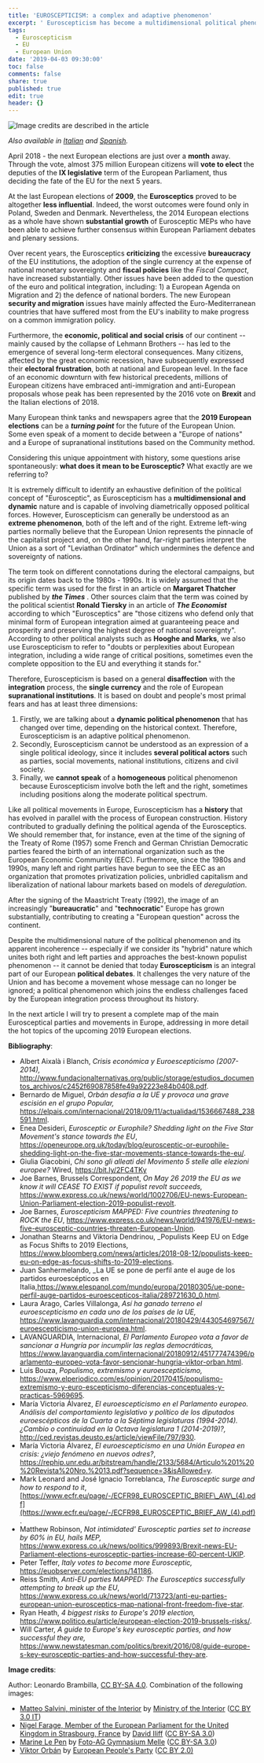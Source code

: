 ```yaml
---
title: 'EUROSCEPTICISM: a complex and adaptive phenomenon'
excerpt: ' Euroscepticism has become a multidimensional political phenomenon capable of influencing the EU political agenda. Its adaptive and dynamic nature is a historical challenge for the European integration process. In this article, the author will try to deepen the main political aspects of this political movement affecting millions of European citizens.'
tags:
  - Euroscepticism
  - EU
  - European Union
date: '2019-04-03 09:30:00'
toc: false
comments: false
share: true
published: true
edit: true
header: {}
---
```

![](/assets/images/euroscepticism_-a-complex-and-adaptive-phenomenon-1-.jpg "Image credits are described in the article")

_Also available in [Italian](/2019/04/03/euroscetticismo-la-forza-di-un-fenomeno-adattivo/) and [Spanish](/2019/04/03/euroescepticismo-notas-históricas-y-significado-político/)._

April 2018 - the next European elections are just over a **month** away. Through the vote, almost 375 million European citizens will **vote to elect** the deputies of the **IX legislative** term of the European Parliament, thus deciding the fate of the EU for the next 5 years.

At the last European elections of **2009**, the **Eurosceptics** proved to be altogether **less influential**. Indeed, the worst outcomes were found only in Poland, Sweden and Denmark. Nevertheless, the 2014 European elections as a whole have shown **substantial growth** of Eurosceptic MEPs who have been able to achieve further consensus within European Parliament debates and plenary sessions.

Over recent years, the Eurosceptics **criticizing** the excessive **bureaucracy** of the EU institutions, the adoption of the single currency at the expense of national monetary sovereignty and **fiscal policies** like the _Fiscal Compact_, have increased substantially. Other issues have been added to the question of the euro and political integration, including: 1) a European Agenda on Migration and 2) the defence of national borders. The new European **security and migration** issues have mainly affected the Euro-Mediterranean countries that have suffered most from the EU's inability to make progress on a common immigration policy.

Furthermore, the **economic, political and social crisis** of our continent -- mainly caused by the collapse of Lehmann Brothers -- has led to the emergence of several long-term electoral consequences. Many citizens, affected by the great economic recession, have subsequently expressed their **electoral frustration**, both at national and European level. In the face of an economic downturn with few historical precedents, millions of European citizens have embraced anti-immigration and anti-European proposals whose peak has been represented by the 2016 vote on **Brexit** and the Italian elections of 2018.

Many European think tanks and newspapers agree that the **2019 European elections** can be a _**turning point**_ for the future of the European Union. Some even speak of a moment to decide between a "Europe of nations" and a Europe of supranational institutions based on the Community method.

Considering this unique appointment with history, some questions arise spontaneously: **what does it mean to be Eurosceptic?** What exactly are we referring to?

It is extremely difficult to identify an exhaustive definition of the political concept of "Eurosceptic", as Euroscepticism has a **multidimensional and dynamic** nature and is capable of involving diametrically opposed political forces. However, Euroscepticism can generally be understood as an **extreme phenomenon**, both of the left and of the right. Extreme left-wing parties normally believe that the European Union represents the pinnacle of the capitalist project and, on the other hand, far-right parties interpret the Union as a sort of "Leviathan Ordinator" which undermines the defence and sovereignty of nations.

The term took on different connotations during the electoral campaigns, but its origin dates back to the 1980s - 1990s. It is widely assumed that the specific term was used for the first in an article on **Margaret Thatcher** published by _**the Times**_ . Other sources claim that the term was coined by the political scientist **Ronald Tiersky** in an article of _**The Economist**_ according to which "Eurosceptics" are "those citizens who defend only that minimal form of European integration aimed at guaranteeing peace and prosperity and preserving the highest degree of national sovereignty". According to other political analysts such as **Hooghe and Marks**, we also use Euroscepticism to refer to "doubts or perplexities about European integration, including a wide range of critical positions, sometimes even the complete opposition to the EU and everything it stands for."

Therefore, Euroscepticism is based on a general **disaffection** with the **integration** process, the **single currency** and the role of European **supranational institutions**. It is based on doubt and people's most primal fears and has at least three dimensions:

1. Firstly, we are talking about a **dynamic political phenomenon** that has changed over time, depending on the historical context. Therefore, Euroscepticism is an adaptive political phenomenon.
2. Secondly, Euroscepticism cannot be understood as an expression of a single political ideology, since it includes **several political actors** such as parties, social movements, national institutions, citizens and civil society.
3. Finally, we **cannot speak** of a **homogeneous** political phenomenon because Euroscepticism involve both the left and the right, sometimes including positions along the moderate political spectrum.

Like all political movements in Europe, Euroscepticism has a **history** that has evolved in parallel with the process of European construction. History contributed to gradually defining the political agenda of the Eurosceptics. We should remember that, for instance, even at the time of the signing of the Treaty of Rome (1957) some French and German Christian Democratic parties feared the birth of an international organization such as the European Economic Community (EEC). Furthermore, since the 1980s and 1990s, many left and right parties have begun to see the EEC as an organization that promotes privatization policies, unbridled capitalism and liberalization of national labour markets based on models of _deregulation_.

After the signing of the Maastricht Treaty (1992), the image of an increasingly "**bureaucratic**" and "**technocratic**" Europe has grown substantially, contributing to creating a "European question" across the continent.

Despite the multidimensional nature of the political phenomenon and its apparent incoherence -- especially if we consider its "hybrid" nature which unites both right and left parties and approaches the best-known populist phenomenon -- it cannot be denied that today **Euroscepticism** is an integral part of our European **political debates**. It challenges the very nature of the Union and has become a movement whose message can no longer be ignored; a political phenomenon which joins the endless challenges faced by the European integration process throughout its history.

In the next article I will try to present a complete map of the main Eurosceptical parties and movements in Europe, addressing in more detail the hot topics of the upcoming 2019 European elections.

**Bibliography**:

* Albert Aixalà i Blanch, _Crisis económica y Euroescepticismo (2007-2014),_ <http://www.fundacionalternativas.org/public/storage/estudios_documentos_archivos/c2452f69087858fe49a92223e84b0408.pdf>.
* Bernardo de Miguel, _Orbán desafía a la UE y provoca una grave escisión en el grupo Popular,_ <https://elpais.com/internacional/2018/09/11/actualidad/1536667488_238591.html>.
* Enea Desideri, _Eurosceptic or Europhile? Shedding light on the Five Star Movement's stance towards the EU_, <https://openeurope.org.uk/today/blog/eurosceptic-or-europhile-shedding-light-on-the-five-star-movements-stance-towards-the-eu/>.
* Giulia Giacobini, _Chi sono gli alleati del Movimento 5 stelle alle elezioni europee?_ Wired, <https://bit.ly/2FC4TKy>
* Joe Barnes, Brussels Correspondent, _On May 26 2019 the EU as we know it will CEASE TO EXIST ­if populist revolt succeeds,_ <https://www.express.co.uk/news/world/1002706/EU-news-European-Union-Parliament-election-2019-populist-revolt>.
* Joe Barnes, _Euroscepticism MAPPED: Five countries threatening to ROCK the EU_, <https://www.express.co.uk/news/world/941976/EU-news-five-eurosceptic-countries-threaten-European-Union>.
* Jonathan Stearns and Viktoria Dendrinou, _Populists Keep EU on Edge as Focus Shifts to 2019 Elections, <https://www.bloomberg.com/news/articles/2018-08-12/populists-keep-eu-on-edge-as-focus-shifts-to-2019-elections>. 
* Juan Sanhermelando, _La UE se pone de perfil ante el auge de los partidos euroescépticos en Italia,<https://www.elespanol.com/mundo/europa/20180305/ue-pone-perfil-auge-partidos-euroescepticos-italia/289721630_0.html>.
* Laura Arago, Carles Villalonga, _Así ha ganado terreno el euroescepticismo en cada uno de los países de la UE,_ <https://www.lavanguardia.com/internacional/20180429/443054697567/euroescepticismo-union-europea.html>.
* LAVANGUARDIA, Internacional, _El Parlamento Europeo vota a favor de sancionar a Hungría por incumplir las reglas democráticas,_ <https://www.lavanguardia.com/internacional/20180912/451777474396/parlamento-europeo-vota-favor-sencionar-hungria-viktor-orban.html>.
* Luis Bouza, _Populismo, extremismo y euroescepticismo,_ <https://www.elperiodico.com/es/opinion/20170415/populismo-extremismo-y-euro-escepticismo-diferencias-conceptuales-y-practicas-5969695>. 
* María Victoria Álvarez, _El euroescepticismo en el Parlamento europeo. Análisis del comportamiento legislativo y político de los diputados euroescépticos de la Cuarta a la Séptima legislaturas (1994-2014). ¿Cambio o continuidad en la Octava legislatura 1 (2014-2019)?,_ <http://ced.revistas.deusto.es/article/viewFile/797/930>. 
* María Victoria Álvarez, _El euroescepticismo en una Unión Europea en crisis: ¿viejo fenómeno en nuevos odres?_, <https://rephip.unr.edu.ar/bitstream/handle/2133/5684/Articulo%201%20%20Revista%20Nro.%2013.pdf?sequence=3&isAllowed=y>.
* Mark Leonard and José Ignacio Torreblanca, _The Eurosceptic surge and how to respond to it_, [https://www.ecfr.eu/page/-/ECFR98_EUROSCEPTIC_BRIEF\_AW\_(4).pdf](https://www.ecfr.eu/page/-/ECFR98_EUROSCEPTIC_BRIEF_AW_(4).pdf).
* Matthew Robinson, _Not intimidated' Eurosceptic parties set to increase by 60% in EU, hails MEP,_ <https://www.express.co.uk/news/politics/999893/Brexit-news-EU-Parliament-elections-eurosceptic-parties-increase-60-percent-UKIP>.
* Peter Teffer, _Italy votes to become more Eurosceptic,_ <https://euobserver.com/elections/141186>.
* Reiss Smith, _Anti-EU parties MAPPED: The Eurosceptics successfully attempting to break up the EU_, <https://www.express.co.uk/news/world/713723/anti-eu-parties-european-union-eurosceptics-map-national-front-freedom-five-star>.
* Ryan Heath, _4 biggest risks to Europe's 2019 election,_ <https://www.politico.eu/article/european-election-2019-brussels-risks/>.
* Will Carter, _A guide to Europe's key eurosceptic parties, and how successful they are,_ <https://www.newstatesman.com/politics/brexit/2016/08/guide-europe-s-key-eurosceptic-parties-and-how-successful-they-are>.

**Image credits**:

Author: Leonardo Brambilla, [CC BY-SA 4.0](https://creativecommons.org/licenses/by-sa/4.0/). Combination of the following images:

* [Matteo Salvini, minister of the Interior](https://commons.wikimedia.org/wiki/File:Matteo_Salvini_Viminale_crop.jpg) by [Ministry of the Interior](http://www.interno.gov.it/it/ministero/matteo-salvini) ([CC BY 3.0 IT](https://creativecommons.org/licenses/by/3.0/it/))
* [Nigel Farage, Member of the European Parliament for the United Kingdom in Strasbourg, France](https://it.m.wikipedia.org/wiki/File:Nigel_Farage_MEP_1,_Strasbourg_-_Diliff.jpg) by [David Iliff](https://commons.wikimedia.org/wiki/User:Diliff) ([CC BY-SA 3.0](https://creativecommons.org/licenses/by-sa/3.0/))
* [Marine Le Pen](https://commons.wikimedia.org/wiki/File:Le_Pen,_Marine-9586.jpg) by [Foto-AG Gymnasium Melle](https://commons.wikimedia.org/wiki/User:Foto-AG_Gymnasium_Melle) ([CC BY-SA 3.0](https://creativecommons.org/licenses/by-sa/3.0/))
* [Viktor Orbán](https://www.flickr.com/photos/eppofficial/13581867193) by [European People's Party](https://www.flickr.com/photos/eppofficial/) ([CC BY 2.0)](https://creativecommons.org/licenses/by/2.0/)
